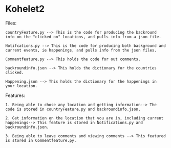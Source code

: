 # Kohelet2

Files:
    
    countryFeature.py --> This is the code for producing the backround info on the "clicked on" locations, and pulls info from a json file.

    Notifcations.py --> This is the code for producing both background and current events, ie happenings, and pulls info from the json files.

    Commentfeature.py --> This holds the code for out comments.
    
    backroundinfo.json --> This holds the dictionary for the countries clicked.

    Happening.json --> This holds the dictionary for the happenings in your location. 
    


Features:

    1. Being able to chose any location and getting information--> The code is stored in countryFeature.py and backroundinfo.json. 

    2. Get information on the location that you are in, including current happenings--> This feature is stored in Notifications.py and backroundinfo.json.

    3. Being able to leave comments and viewing comments --> This featured is stored in Commentfeature.py. 







